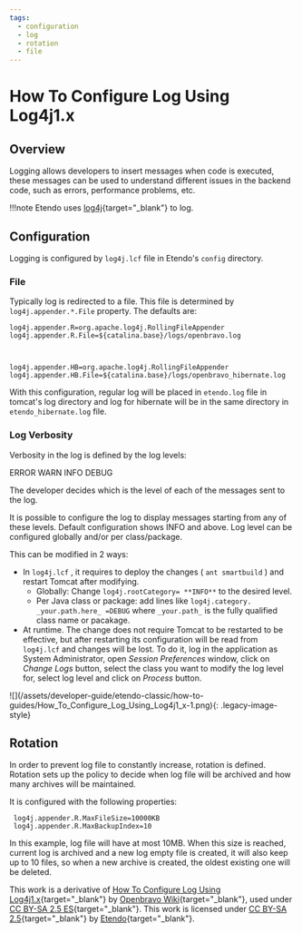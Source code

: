 ```yaml
---
tags: 
  - configuration
  - log
  - rotation
  - file
---
```



#  How To Configure Log Using Log4j1.x


##  Overview

Logging allows developers to insert messages when code is executed, these
messages can be used to understand different issues in the backend code, such
as errors, performance problems, etc.

!!!note
    Etendo uses  [log4j](https://logging.apache.org/log4j/1.2/){target="_blank"} to log.

##  Configuration

Logging is configured by ` log4j.lcf ` file in Etendo's ` config `
directory.

###  File

Typically log is redirected to a file. This file is determined by
`log4j.appender.*.File` property. The defaults are:

    
    
    log4j.appender.R=org.apache.log4j.RollingFileAppender
    log4j.appender.R.File=${catalina.base}/logs/openbravo.log
    
    
    
    log4j.appender.HB=org.apache.log4j.RollingFileAppender
    log4j.appender.HB.File=${catalina.base}/logs/openbravo_hibernate.log
    

With this configuration, regular log will be placed in ` etendo.log ` file
in tomcat's log directory and log for hibernate will be in the same directory
in ` etendo_hibernate.log ` file.

###  Log Verbosity

Verbosity in the log is defined by the log levels:

ERROR WARN INFO DEBUG

The developer decides which is the level of each of the messages sent to the log.

It is possible to configure the log to display messages starting from any of
these levels. Default configuration shows INFO and above. Log level can be
configured globally and/or per class/package.

This can be modified in 2 ways:

  * In ` log4j.lcf ` , it requires to deploy the changes ( ` ant smartbuild ` ) and restart Tomcat after modifying. 
    * Globally: Change ` log4j.rootCategory= **INFO** ` to the desired level. 
    * Per Java class or package: add lines like ` log4j.category. _your.path.here_ =DEBUG ` where ` _your.path_ ` is the fully qualified class name or pacakage. 
  * At runtime. The change does not require Tomcat to be restarted to be effective, but after restarting its configuration will be read from ` log4j.lcf ` and changes will be lost. To do it, log in the application as System Administrator, open _Session Preferences_ window, click on _Change Logs_ button, select the class you want to modify the log level for, select log level and click on _Process_ button. 

![](/assets/developer-guide/etendo-classic/how-to-
guides/How_To_Configure_Log_Using_Log4j1_x-1.png){: .legacy-image-style}

##  Rotation

In order to prevent log file to constantly increase, rotation is defined.
Rotation sets up the policy to decide when log file will be archived and how
many archives will be maintained.

It is configured with the following properties:

    
    
     log4j.appender.R.MaxFileSize=10000KB
     log4j.appender.R.MaxBackupIndex=10
    

In this example, log file will have at most 10MB. When this size is reached,
current log is archived and a new log empty file is created, it will also keep
up to 10 files, so when a new archive is created, the oldest existing one will
be deleted.

This work is a derivative of [How To Configure Log Using Log4j1.x](http://wiki.openbravo.com/wiki/How_To_Configure_Log_Using_Log4j1.x){target="\_blank"} by [Openbravo Wiki](http://wiki.openbravo.com/wiki/Welcome_to_Openbravo){target="\_blank"}, used under [CC BY-SA 2.5 ES](https://creativecommons.org/licenses/by-sa/2.5/es/){target="\_blank"}. This work is licensed under [CC BY-SA 2.5](https://creativecommons.org/licenses/by-sa/2.5/){target="\_blank"} by [Etendo](https://etendo.software){target="\_blank"}.



